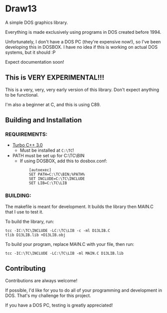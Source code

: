 
# Draw13

A simple DOS graphics library. 

Everything is made exclusively using programs in DOS created before 1994. 

Unfortunately, I don't have a DOS PC (they're expensive now!), so I've been developing this in DOSBOX. I have no idea if this is working on actual DOS systems, but it should :P

Expect documentation soon!

## This is VERY EXPERIMENTAL!!!
This is a very, very, very early version of this library. Don't expect anything to be functional.

I'm also a beginner at C, and this is using C89.


## Building and Installation

### REQUIREMENTS:
- [Turbo C++ 3.0](https://winworldpc.com/product/turbo-c/3x)
    - Must be installed at `C:\TC`!
- PATH must be set up for C:\TC\BIN
    - If using DOSBOX, add this to dosbox.conf:
        ```
            [autoexec]
            SET PATH=C:\TC\BIN;%PATH%
            SET INCLUDE=C:\TC\INCLUDE
            SET LIB=C:\TC\LIB
        ```

### BUILDING:

The makefile is meant for development. It builds the library then MAIN.C that I use to test it. 

To build the library, run:
```
tcc -IC:\TC\INCLUDE -LC:\TC\LIB -c -ml D13LIB.C
tlib D13LIB.lib +D13LIB.obj
```
To build your program, replace MAIN.C with your file, then run:
```
tcc -IC:\TC\INCLUDE -LC:\TC\LIB -ml MAIN.C D13LIB.lib
```
## Contributing

Contributions are always welcome!

If possible, I'd like for you to do all of your programming and development in DOS. That's my challenge for this project. 

If you have a DOS PC, testing is greatly appreciated! 
